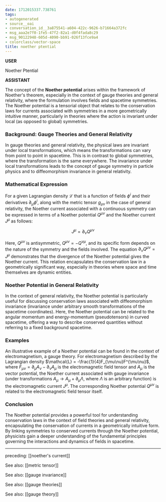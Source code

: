 ```yaml
---
date: 1712015337.738761
tags:
- autogenerated
- source__oai
- conversation_id__3a875541-a604-422c-9626-b71664a372fc
- msg_aaa2e7f0-1fe5-47f2-82a1-d0f4fada8c29
- msg_90122948-605d-4090-bb91-026f13fce9a4
- colorclass/vector-space
title: noether ptential
---
```


**USER**

Noether Ptential


**ASSISTANT**

The concept of the **Noether potential** arises within the framework of Noether's theorem, especially in the context of gauge theories and general relativity, where the formulation involves fields and spacetime symmetries. The Noether potential is a tensorial object that relates to the conservation laws for currents associated with symmetries in a more geometrically intuitive manner, particularly in theories where the action is invariant under local (as opposed to global) symmetries.

### Background: Gauge Theories and General Relativity

In gauge theories and general relativity, the physical laws are invariant under local transformations, which means the transformations can vary from point to point in spacetime. This is in contrast to global symmetries, where the transformation is the same everywhere. The invariance under local transformations leads to the concept of gauge symmetry in particle physics and to diffeomorphism invariance in general relativity.

### Mathematical Expression

For a given Lagrangian density $\mathcal{L}$ that is a function of fields $\phi^i$ and their derivatives $\partial_\mu \phi^i$, along with the metric tensor $g_{\mu\nu}$ in the case of general relativity, the Noether current associated with a continuous symmetry can be expressed in terms of a Noether potential $Q^{\mu\nu}$ and the Noether current $J^\mu$ as follows:

$$J^\mu = \partial_\nu Q^{\mu\nu}$$

Here, $Q^{\mu\nu}$ is antisymmetric, $Q^{\mu\nu} = -Q^{\nu\mu}$, and its specific form depends on the nature of the symmetry and the fields involved. The equation $\partial_\nu Q^{\mu\nu} = J^\mu$ demonstrates that the divergence of the Noether potential gives the Noether current. This relation encapsulates the conservation law in a geometrically significant way, especially in theories where space and time themselves are dynamic entities.

### Noether Potential in General Relativity

In the context of general relativity, the Noether potential is particularly useful for discussing conservation laws associated with diffeomorphism invariance (invariance under arbitrary smooth transformations of the spacetime coordinates). Here, the Noether potential can be related to the angular momentum and energy-momentum (pseudotensors) in curved spacetime, offering a way to describe conserved quantities without referring to a fixed background spacetime.

### Examples

An illustrative example of a Noether potential can be found in the context of electromagnetism, a gauge theory. For electromagnetism described by the Lagrangian density $\mathcal{L} = -\frac{1}{4}F_{\mu\nu}F^{\mu\nu}$, where $F_{\mu\nu} = \partial_\mu A_\nu - \partial_\nu A_\mu$ is the electromagnetic field tensor and $A_\mu$ is the vector potential, the Noether current associated with gauge invariance (under transformations $A_\mu \rightarrow A_\mu + \partial_\mu \Lambda$, where $\Lambda$ is an arbitrary function) is the electromagnetic current $J^\mu$. The corresponding Noether potential $Q^{\mu\nu}$ is related to the electromagnetic field tensor itself.

### Conclusion

The Noether potential provides a powerful tool for understanding conservation laws in the context of field theories and general relativity, encapsulating the conservation of currents in a geometrically intuitive form. By linking symmetries to conserved currents through the Noether potential, physicists gain a deeper understanding of the fundamental principles governing the interactions and dynamics of fields in spacetime.


---

preceding: [[noether's current]]

See also: [[metric tensor]]


See also: [[gauge invariance]]


See also: [[gauge theories]]


See also: [[gauge theory]]